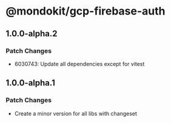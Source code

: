 # @mondokit/gcp-firebase-auth

## 1.0.0-alpha.2

### Patch Changes

- 6030743: Update all dependencies except for vitest

## 1.0.0-alpha.1

### Patch Changes

- Create a minor version for all libs with changeset
